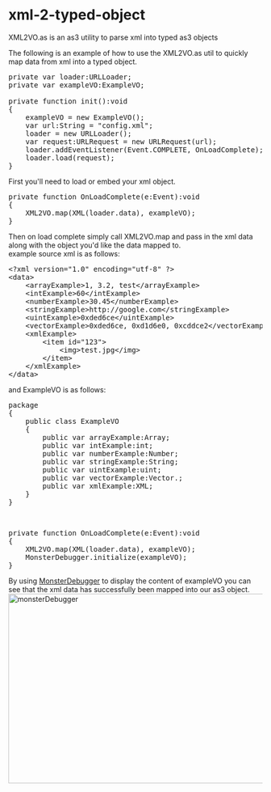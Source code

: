 xml-2-typed-object
==================

XML2VO.as is an as3 utility to parse xml into typed as3 objects

The following is an example of how to use the XML2VO.as util to quickly map data from xml into a typed object.

<pre lang="actionscript3">
private var loader:URLLoader;
private var exampleVO:ExampleVO;

private function init():void 
{
	exampleVO = new ExampleVO();
	var url:String = "config.xml";
	loader = new URLLoader();
	var request:URLRequest = new URLRequest(url);
	loader.addEventListener(Event.COMPLETE, OnLoadComplete);
	loader.load(request);
}
</pre>
First you'll need to load or embed your xml object.

<pre lang="actionscript3">
private function OnLoadComplete(e:Event):void 
{
	XML2VO.map(XML(loader.data), exampleVO);
}
</pre>
Then on load complete simply call XML2VO.map and pass in the xml data along with the object you'd like the data mapped to.
<br/>
example source xml is as follows:
<pre lang="actionscript3">
&lt;?xml version="1.0" encoding="utf-8" ?&gt;
&lt;data&gt;
	&lt;arrayExample&gt;1, 3.2, test&lt;/arrayExample&gt;
	&lt;intExample&gt;60&lt;/intExample&gt;
	&lt;numberExample&gt;30.45&lt;/numberExample&gt;
	&lt;stringExample&gt;http://google.com&lt;/stringExample&gt;
	&lt;uintExample&gt;0xded6ce&lt;/uintExample&gt;
	&lt;vectorExample&gt;0xded6ce, 0xd1d6e0, 0xcddce2&lt;/vectorExample&gt;
	&lt;xmlExample&gt;
		&lt;item id="123"&gt;
			&lt;img&gt;test.jpg&lt;/img&gt;
		&lt;/item&gt;
	&lt;/xmlExample&gt;
&lt;/data&gt;
</pre>

and ExampleVO is as follows:
<pre lang="actionscript3">
package  
{
	public class ExampleVO 
	{
		public var arrayExample:Array;
		public var intExample:int;
		public var numberExample:Number;
		public var stringExample:String;
		public var uintExample:uint;
		public var vectorExample:Vector.<uint>;
		public var xmlExample:XML;
	}
}
</pre>
<br/>
<pre lang="actionscript3">
private function OnLoadComplete(e:Event):void 
{
	XML2VO.map(XML(loader.data), exampleVO);
	MonsterDebugger.initialize(exampleVO);
}
</pre>
By using <a href="http://www.demonsterdebugger.com/">MonsterDebugger</a> to display the content of exampleVO you can see that the xml data has successfully been mapped into our as3 object.
<a href="http://blog.peteshand.net/wp-content/uploads/2014/05/monsterDebugger1.jpg"><img class="alignnone size-full wp-image-2512" src="http://blog.peteshand.net/wp-content/uploads/2014/05/monsterDebugger1.jpg" alt="monsterDebugger" width="810" height="375" /></a>
